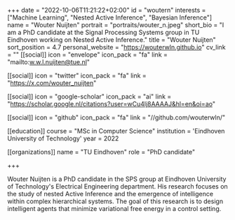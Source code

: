 +++
date = "2022-10-06T11:21:22+02:00"
id = "woutern"
interests = ["Machine Learning", "Nested Active Inference", "Bayesian Inference"]
name = "Wouter Nuijten"
portrait = "portraits/wouter_n.jpeg"
short_bio = "I am a PhD candidate at the Signal Processing Systems group in TU Eindhoven working on Nested Active Inference."
title = "Wouter Nuijten"
sort_position = 4.7
personal_website = "https://wouterwln.github.io"
cv_link = ""
[[social]]
    icon = "envelope"
    icon_pack = "fa"
    link = "mailto:w.w.l.nuijten@tue.nl"

[[social]]
    icon = "twitter"
    icon_pack = "fa"
    link = "https://x.com/wouter_nuijten"

[[social]]
    icon = "google-scholar"
    icon_pack = "ai"
    link = "https://scholar.google.nl/citations?user=wCu4lj8AAAAJ&hl=en&oi=ao"

[[social]]
    icon = "github"
    icon_pack = "fa"
    link = "//github.com/wouterwln/"


[[education]]
    course = "MSc in Computer Science"
    institution = 'Eindhoven University of Technology'
    year = 2022

[[organizations]]
    name = "TU Eindhoven"
    role = "PhD candidate"

+++


Wouter Nuijten is a PhD candidate in the SPS group at Eindhoven University of Technology's Electrical Engineering department. His research focuses on the study of nested Active Inference and the emergence of intelligence within complex hierarchical systems. The goal of this research is to design intelligent agents that minimize variational free energy in a control setting.
